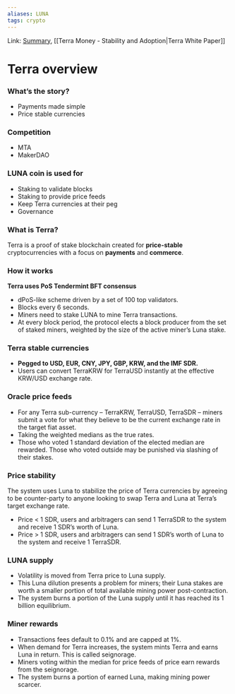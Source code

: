 ```yaml
---
aliases: LUNA
tags: crypto
---
```

Link: [Summary](https://www.yeetfi.com/luna/), [[Terra Money - Stability and Adoption|Terra White Paper]]

# Terra overview
### **What’s the story?**
-   Payments made simple
-   Price stable currencies

### **Competition**
-   MTA
-   MakerDAO

### **LUNA coin is used for**
-   Staking to validate blocks
-   Staking to provide price feeds
-   Keep Terra currencies at their peg
-   Governance

### **What is Terra?**
Terra is a proof of stake blockchain created for **price-stable** cryptocurrencies with a focus on **payments** and **commerce**.

### **How it works**
**Terra uses PoS Tendermint BFT consensus**
-   dPoS-like scheme driven by a set of 100 top validators.
-   Blocks every 6 seconds.
-   Miners need to stake LUNA to mine Terra transactions.
-   At every block period, the protocol elects a block producer from the set of staked miners, weighted by the size of the active miner’s Luna stake.

### **Terra stable currencies**
-   **Pegged to USD, EUR, CNY, JPY, GBP, KRW, and the IMF SDR.**
-   Users can convert TerraKRW for TerraUSD instantly at the effective KRW/USD exchange rate.

### **Oracle price feeds**
-   For any Terra sub-currency – TerraKRW, TerraUSD, TerraSDR – miners submit a vote for what they believe to be the current exchange rate in the target fiat asset.
-   Taking the weighted medians as the true rates.
-   Those who voted 1 standard deviation of the elected median are rewarded. Those who voted outside may be punished via slashing of their stakes.

### **Price stability**
  The system uses Luna to stabilize the price of Terra currencies by agreeing to be counter-party to anyone looking to swap Terra and Luna at Terra’s target exchange rate.
-   Price < 1 SDR, users and arbitragers can send 1 TerraSDR to the system and receive 1 SDR’s worth of Luna.
-   Price > 1 SDR, users and arbitragers can send 1 SDR’s worth of Luna to the system and receive 1 TerraSDR.

### **LUNA supply**
-   Volatility is moved from Terra price to Luna supply.
-   This Luna dilution presents a problem for miners; their Luna stakes are worth a smaller portion of total available mining power post-contraction.
-   The system burns a portion of the Luna supply until it has reached its 1 billion equilibrium.

### **Miner rewards**
-   Transactions fees default to 0.1% and are capped at 1%.
-   When demand for Terra increases, the system mints Terra and earns Luna in return. This is called seignorage.
-   Miners voting within the median for price feeds of price earn rewards from the seignorage.
-   The system burns a portion of earned Luna, making mining power scarcer.

